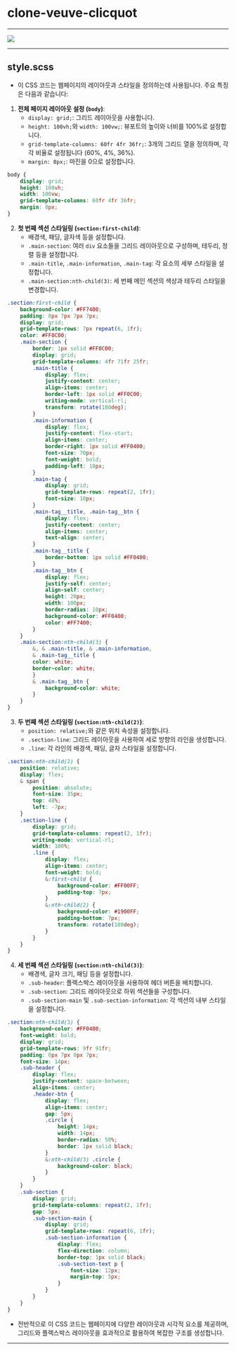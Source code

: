 # clone-veuve-clicquot
 
***

<img src="https://github.com/HaeChan-Jeon/study-record-consolidation/assets/146603024/3150a9d2-b0a9-4bd5-a08d-2447c288bb73">

***

## style.scss

* 이 CSS 코드는 웹페이지의 레이아웃과 스타일을 정의하는데 사용됩니다. 주요 특징은 다음과 같습니다:

1. **전체 페이지 레이아웃 설정 (`body`)**:
   - `display: grid;`: 그리드 레이아웃을 사용합니다.
   - `height: 100vh;`와 `width: 100vw;`: 뷰포트의 높이와 너비를 100%로 설정합니다.
   - `grid-template-columns: 60fr 4fr 36fr;`: 3개의 그리드 열을 정의하며, 각각 비율로 설정됩니다 (60%, 4%, 36%).
   - `margin: 0px;`: 마진을 0으로 설정합니다.

```SCSS
body {
    display: grid;
    height: 100vh;
    width: 100vw;
    grid-template-columns: 60fr 4fr 36fr;
    margin: 0px;
}
```

2. **첫 번째 섹션 스타일링 (`section:first-child`)**:
   - 배경색, 패딩, 글자색 등을 설정합니다.
   - `.main-section`: 여러 `div` 요소들을 그리드 레이아웃으로 구성하며, 테두리, 정렬 등을 설정합니다.
   - `.main-title`, `.main-information`, `.main-tag`: 각 요소의 세부 스타일을 설정합니다.
   - `.main-section:nth-child(3)`: 세 번째 메인 섹션의 색상과 테두리 스타일을 변경합니다.

```SCSS
.section:first-child {
    background-color: #FF7400;
    padding: 0px 7px 7px 7px;
    display: grid;
    grid-template-rows: 7px repeat(6, 1fr);
    color: #FF0C00;
    .main-section {
        border: 1px solid #FF0C00;
        display: grid;
        grid-template-columns: 4fr 71fr 25fr;
        .main-title {
            display: flex;
            justify-content: center;
            align-items: center;
            border-left: 1px solid #FF0C00;
            writing-mode: vertical-rl;
            transform: rotate(180deg);
        }
        .main-information {
            display: flex;
            justify-content: flex-start;
            align-items: center;
            border-right: 1px solid #FF0400;
            font-size: 70px;
            font-weight: bold;
            padding-left: 10px;
        }
        .main-tag {
            display: grid;
            grid-template-rows: repeat(2, 1fr);
            font-size: 10px;
        }
        .main-tag__title, .main-tag__btn {
            display: flex;
            justify-content: center;
            align-items: center;
            text-align: center;
        }
        .main-tag__title {
            border-bottom: 1px solid #FF0400;
        }
        .main-tag__btn {
            display: flex;
            justify-self: center;
            align-self: center;
            height: 20px;
            width: 100px;
            border-radius: 10px;
            background-color: #FF0400;
            color: #FF7400;
        }
    }
    .main-section:nth-child(3) {
        &, & .main-title, & .main-information,
        & .main-tag__title {
        color: white;
        border-color: white;
        }
        & .main-tag__btn {
            background-color: white;
        }
    }
}
```

3. **두 번째 섹션 스타일링 (`section:nth-child(2)`)**:
   - `position: relative;`와 같은 위치 속성을 설정합니다.
   - `.section-line`: 그리드 레이아웃을 사용하여 세로 방향의 라인을 생성합니다.
   - `.line`: 각 라인의 배경색, 패딩, 글자 스타일을 설정합니다.

```SCSS
.section:nth-child(2) {
    position: relative;
    display: flex;
    & span {
        position: absolute;
        font-size: 35px;
        top: 48%;
        left: -7px;
    }
    .section-line {
        display: grid;
        grid-template-columns: repeat(2, 1fr);
        writing-mode: vertical-rl;
        width: 100%;
        .line {
            display: flex;
            align-items: center;
            font-weight: bold;
            &:first-child {
                background-color: #FF00FF;
                padding-top: 7px;
            }
            &:nth-child(2) {
                background-color: #1900FF;
                padding-bottom: 7px;
                transform: rotate(180deg);
            }
        }
    }
}
```

4. **세 번째 섹션 스타일링 (`section:nth-child(3)`)**:
   - 배경색, 글자 크기, 패딩 등을 설정합니다.
   - `.sub-header`: 플렉스박스 레이아웃을 사용하여 헤더 버튼을 배치합니다.
   - `.sub-section`: 그리드 레이아웃으로 하위 섹션들을 구성합니다.
   - `.sub-section-main` 및 `.sub-section-information`: 각 섹션의 내부 스타일을 설정합니다.

```SCSS
.section:nth-child(3) {
    background-color: #FF0400;
    font-weight: bold;
    display: grid;
    grid-template-rows: 9fr 91fr;
    padding: 0px 7px 0px 7px;
    font-size: 14px;
    .sub-header {
        display: flex;
        justify-content: space-between;
        align-items: center;
        .header-btn {
            display: flex;
            align-items: center;
            gap: 5px;
            .circle {
                height: 14px;
                width: 14px;
                border-radius: 50%;
                border: 1px solid black;
            }
            &:nth-child(3) .circle {
                background-color: black;
            }
        }
    }
    .sub-section {
        display: grid;
        grid-template-columns: repeat(2, 1fr);
        gap: 5px;
        .sub-section-main {
            display: grid;
            grid-template-rows: repeat(6, 1fr);
            .sub-section-information {
                display: flex;
                flex-direction: column;
                border-top: 1px solid black;
                .sub-section-text p {
                    font-size: 12px;
                    margin-top: 5px;
                }
            }
        }
    }
}
```

* 전반적으로 이 CSS 코드는 웹페이지에 다양한 레이아웃과 시각적 요소를 제공하며, 그리드와 플렉스박스 레이아웃을 효과적으로 활용하여 복잡한 구조를 생성합니다.

***
